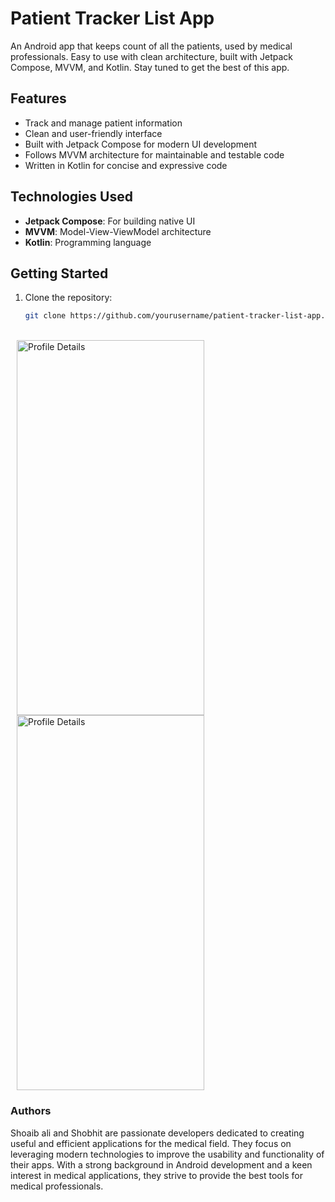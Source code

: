 # Patient Tracker List App

An Android app that keeps count of all the patients, used by medical professionals. Easy to use with clean architecture, built with Jetpack Compose, MVVM, and Kotlin. Stay tuned to get the best of this app.

## Features

- Track and manage patient information
- Clean and user-friendly interface
- Built with Jetpack Compose for modern UI development
- Follows MVVM architecture for maintainable and testable code
- Written in Kotlin for concise and expressive code

## Technologies Used

- **Jetpack Compose**: For building native UI
- **MVVM**: Model-View-ViewModel architecture
- **Kotlin**: Programming language

## Getting Started

1. Clone the repository:
   ```sh
   git clone https://github.com/yourusername/patient-tracker-list-app.git

<br>
<img src="https://github.com/Kenway-web/Patient_List/blob/Development/app/src/main/res/drawable/patientdetail.png" alt="Profile Details" width="300" height="600" style="display:inline;margin:0 10px;">
<img src="https://github.com/Kenway-web/Patient_List/blob/Development/app/src/main/res/drawable/patientdetail.png" alt="Profile Details" width="300" height="600" style="display:inline;margin:0 10px;">
<br>


### Authors
Shoaib ali and Shobhit are passionate developers dedicated to creating useful and efficient applications for the medical field. They focus on leveraging modern technologies to improve the usability and functionality of their apps. With a strong background in Android development and a keen interest in medical applications, they strive to provide the best tools for medical professionals.
